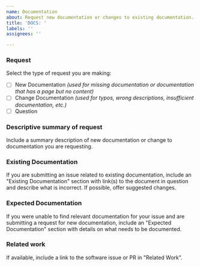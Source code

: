 ```yaml
---
name: Documentation
about: Request new documentation or changes to existing documentation.
title: 'DOCS: '
labels: ''
assignees: ''

---
```


### Request

Select the type of request you are making:

- [ ] New Documentation *(used for missing documentation or documentation that has a page but no content)*
- [ ] Change Documentation *(used for typos, wrong descriptions, insufficient documentation, etc.)*
- [ ] Question

### Descriptive summary of request

Include a summary description of new documentation or change to documentation you are requesting.

### Existing Documentation

If you are submitting an issue related to existing documentation, include an "Existing Documentation" section with link(s) to the document in question and describe what is incorrect.  If possible, offer suggested changes.

### Expected Documentation

If you were unable to find relevant documentation for your issue and are submitting a request for new documentation, include an "Expected Documentation" section with details on what needs to be documented.

### Related work

If available, include a link to the software issue or PR in "Related Work".
